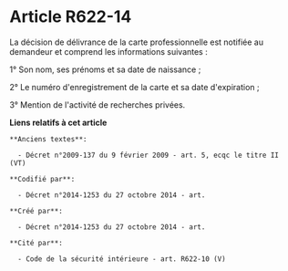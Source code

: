 # Article R622-14

La décision de délivrance de la carte professionnelle est notifiée au demandeur et comprend les informations suivantes :

1° Son nom, ses prénoms et sa date de naissance ;

2° Le numéro d'enregistrement de la carte et sa date d'expiration ;

3° Mention de l'activité de recherches privées.

**Liens relatifs à cet article**

	**Anciens textes**:

	  - Décret n°2009-137 du 9 février 2009 - art. 5, ecqc le titre II (VT)

	**Codifié par**:

	  - Décret n°2014-1253 du 27 octobre 2014 - art.

	**Créé par**:

	  - Décret n°2014-1253 du 27 octobre 2014 - art.

	**Cité par**:

	  - Code de la sécurité intérieure - art. R622-10 (V)
